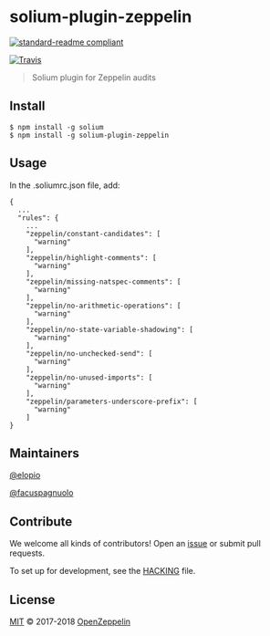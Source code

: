 # solium-plugin-zeppelin

[![standard-readme compliant](https://img.shields.io/badge/readme%20style-standard-brightgreen.svg?style=flat-square)](https://github.com/RichardLitt/standard-readme)

[![Travis](https://img.shields.io/travis/elopio/solium-plugin-zeppelin.svg?style=flat-square&branch=master)](https://travis-ci.org/elopio/solium-plugin-zeppelin)

> Solium plugin for Zeppelin audits

## Install

```
$ npm install -g solium
$ npm install -g solium-plugin-zeppelin
```

## Usage

In the .soliumrc.json file, add:

    {
      ...
      "rules": {
        ...
        "zeppelin/constant-candidates": [
          "warning"
        ],
        "zeppelin/highlight-comments": [
          "warning"
        ],
        "zeppelin/missing-natspec-comments": [
          "warning"
        ],
        "zeppelin/no-arithmetic-operations": [
          "warning"
        ],
        "zeppelin/no-state-variable-shadowing": [
          "warning"
        ],
        "zeppelin/no-unchecked-send": [
          "warning"
        ],
        "zeppelin/no-unused-imports": [
          "warning"
        ],
        "zeppelin/parameters-underscore-prefix": [
          "warning"
        ]
    }

## Maintainers

[@elopio](https://github.com/elopio)

[@facuspagnuolo](https://github.com/facuspagnuolo)

## Contribute

We welcome all kinds of contributors! Open an
[issue](https://github.com/elopio/solium-plugin-zeppelin/issues) or submit pull
requests.

To set up for development, see the [HACKING](HACKING.md) file.

## License

[MIT](LICENSE) © 2017-2018 [OpenZeppelin](https://openzeppelin.org/)
